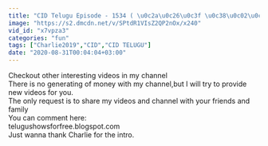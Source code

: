 ```yaml
---
title: "CID Telugu Episode - 1534 ( \u0c2a\u0c26\u0c3f \u0c38\u0c02\u0c35\u0c24\u0c4d\u0c38\u0c30\u0c3e\u0c32 \u0c2a\u0c17 - 2 ) ( \u0c2a\u0c4d\u0c30\u0c2e\u0c3e\u0c26\u0c02\u0c32\u0c4b \u0c09\u0c28\u0c4d\u0c28 \u0c0e.\u0c38\u0c3f.\u0c2a\u0c3f. \u0c2a\u0c4d\u0c30\u0c26\u0c4d\u0c2f\u0c41\u0c2e\u0c28\u0c4d \u0c2e\u0c28\u0c35\u0c21\u0c41 ) Das saal ka badla part - 2"
image: "https://s2.dmcdn.net/v/SPtdR1VIsZ2QP2nOx/x240"
vid_id: "x7vpza3"
categories: "fun"
tags: ["Charlie2019","CID","CID TELUGU"]
date: "2020-08-31T00:04:04+03:00"
---
```

Checkout other interesting videos in my channel  <br>There is no generating of money with my channel,but I will try to provide new videos for you.  <br>The only request is to share my videos and channel with your friends and family  <br>You can comment here:  <br>telugushowsforfree.blogspot.com  <br>Just wanna thank Charlie for the intro.
